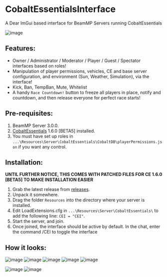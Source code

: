 # CobaltEssentialsInterface
A Dear ImGui based interface for BeamMP Servers running CobaltEssentials

![image](https://user-images.githubusercontent.com/49531350/155204810-f3db38e7-42b9-45a4-981d-f3df916f38be.png)

## Features:

* Owner / Administrator / Moderator / Player / Guest / Spectator interfaces based on roles!
* Manipulation of player permissions, vehicles, CE and base server configuration, and environment (Sun, Weather, Simulation), via the interface!
* Kick, Ban, TempBan, Mute, Whitelist
* A handy `Race Countdown!` button to freeze all players in place, notify and countdown, and then release everyone for perfect race starts!

## Pre-requisites:

1. BeamMP Server 3.0.0.
2. [CobaltEssentials](https://github.com/prestonelam2003/CobaltEssentials) 1.6.0 [BETA5] installed.
3. You must have set up roles in `...\Resources\Server\CobaltEssentials\CobaltDB\playerPermissions.json` if you want any control.

## Installation:

**UNTIL FURTHER NOTICE, THIS COMES WITH PATCHED FILES FOR CE 1.6.0 [BETA5] TO MAKE INSTALLATION EASIER**

1. Grab the latest release from [releases](https://github.com/StanleyDudek/CobaltEssentialsInterface/releases).
2. Unpack it somewhere.
3. Drag the folder `Resources` into the directory where your server is installed.
4. Edit LoadExtensions.cfg in `...\Resources\Server\CobaltEssentials\` to add the following line: `CEI = "CEI"`.
5. Start the server, and join.
6. Once joined, the interface should be active by default. In the chat, enter the command /CEI to toggle the interface

## How it looks:

![image](https://user-images.githubusercontent.com/49531350/155205263-c93be992-7aa5-4f02-93a0-ad9332513dab.png)
![image](https://user-images.githubusercontent.com/49531350/155205362-88ca41c0-125e-4c75-bfa1-f49ac5b97e15.png)
![image](https://user-images.githubusercontent.com/49531350/155205446-eee99b86-d767-4c95-aa1e-88c49a5341c5.png)
![image](https://user-images.githubusercontent.com/49531350/155205510-17560041-90c2-47f2-a4be-3e80803cc0da.png)
![image](https://user-images.githubusercontent.com/49531350/155205566-7aba0f35-452e-4870-aef7-ace892b1802c.png)

![image](https://user-images.githubusercontent.com/49531350/155206227-60f029a9-b26f-4717-8850-29a4284284cb.png)
![image](https://user-images.githubusercontent.com/49531350/155206270-b2b01437-8eb8-42f1-a01d-6a52cab361e1.png)
